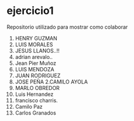 # ejercicio1
Repositorio utilizado para mostrar como colaborar

1. HENRY GUZMAN
5. LUIS MORALES
2. JESUS LLANOS..!!
3. adrian arevalo..
7. Jean Pier Muñoz
2. LUIS MENDOZA
4. JUAN RODRIGUEZ
9. JOSE PEÑA
2.CAMILO AYOLA
22. MARLO OBREDOR
8. Luis Hernandez
23. francisco charris.
24. Camilo Paz
25. Carlos Granados
